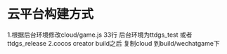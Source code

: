 # 云平台构建方式

1.根据后台环境修改cloud/game.js 33行  后台环境为ttdgs_test 或者 ttdgs_release
2.cocos creator build之后 复制cloud 到build/wechatgame下

